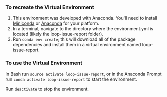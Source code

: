 ### To recreate the Virtual Environment
1. This environment was developed with Anaconda. You'll need to install [Miniconda](https://conda.io/miniconda.html) or [Anaconda](https://anaconda-installer.readthedocs.io/en/latest/) for your platform.
2. In a terminal, navigate to the directory where the environment.yml 
is located (likely the loop-issue-report folder).
3. Run `conda env create`; this will download all of the package dependencies
and install them in a virtual environment named loop-issue-report.  

### To use the Virtual Environment
In Bash run `source activate loop-issue-report`, or in the Anaconda Prompt
run `conda activate loop-issue-report` to start the environment.

Run `deactivate` to stop the environment.